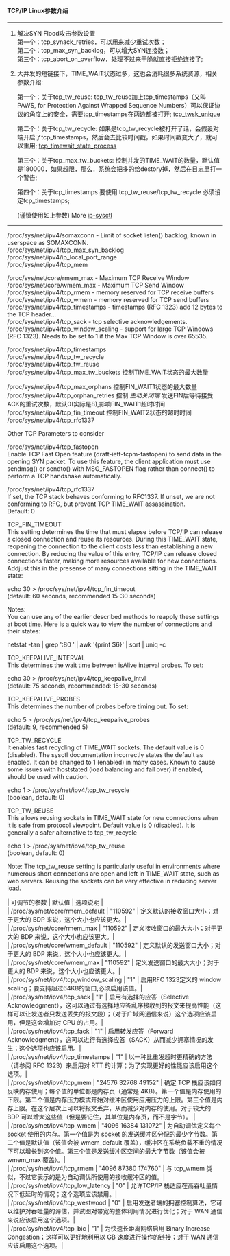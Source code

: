 #### TCP/IP Linux参数介绍
***  

1. 解决SYN Flood攻击参数设置  
    第一个：tcp_synack_retries，可以用来减少重试次数；  
    第二个：tcp_max_syn_backlog，可以增大SYN连接数；  
    第三个：tcp_abort_on_overflow，处理不过来干脆就直接拒绝连接了;  

2. 大并发的短链接下，TIME_WAIT状态过多，这也会消耗很多系统资源，相关参数介绍:  

    第一个：关于tcp_tw_reuse: tcp_tw_reuse加上tcp_timestamps（又叫PAWS, for Protection Against Wrapped Sequence Numbers）可以保证协议的角度上的安全，需要tcp_timestamps在两边都被打开; [tcp_twsk_unique](http://lxr.free-electrons.com/ident?i=tcp_twsk_unique)  

    第二个：关于tcp_tw_recycle: 如果是tcp_tw_recycle被打开了话，会假设对端开启了tcp_timestamps，然后会去比较时间戳，如果时间戳变大了，就可以重用; [tcp_timewait_state_process](http://lxr.free-electrons.com/ident?i=tcp_timewait_state_process)  

    第三个：关于tcp_max_tw_buckets: 控制并发的TIME_WAIT的数量，默认值是180000，如果超限，那么，系统会把多的给destory掉，然后在日志里打一个警告;  

    第四个：关于tcp_timestamps 要使用 tcp_tw_reuse/tcp_tw_recycle 必须设定tcp_timestamps;  

    (谨慎使用如上参数)  More [ip-sysctl](https://www.kernel.org/doc/Documentation/networking/ip-sysctl.txt) 

****
/proc/sys/net/ipv4/somaxconn - Limit of socket listen() backlog, known in userspace as SOMAXCONN.  
/proc/sys/net/ipv4/tcp_max_syn_backlog  
/proc/sys/net/ipv4/ip_local_port_range  
/proc/sys/net/ipv4/tcp_mem  

/proc/sys/net/core/rmem_max - Maximum TCP Receive Window  
/proc/sys/net/core/wmem_max - Maximum TCP Send Window  
/proc/sys/net/ipv4/tcp_rmem - memory reserved for TCP receive buffers  
/proc/sys/net/ipv4/tcp_wmem - memory reserved for TCP send buffers  
/proc/sys/net/ipv4/tcp_timestamps - timestamps (RFC 1323) add 12 bytes to the TCP  header...  
/proc/sys/net/ipv4/tcp_sack - tcp selective acknowledgements.  
/proc/sys/net/ipv4/tcp_window_scaling - support for large TCP Windows (RFC 1323).   Needs to be set to 1 if the Max TCP Window is over 65535.  

/proc/sys/net/ipv4/tcp_timestamps  
/proc/sys/net/ipv4/tcp_tw_recycle  
/proc/sys/net/ipv4/tcp_tw_reuse  
/proc/sys/net/ipv4/tcp_max_tw_buckets  控制TIME_WAIT状态的最大数量  

/proc/sys/net/ipv4/tcp_max_orphans     控制FIN_WAIT1状态的最大数量  
/proc/sys/net/ipv4/tcp_orphan_retries  控制 *主动关闭端* 发送FIN后等待接受ACK的重试次数，默认0(实际是8),影响FIN_WAIT1超时时间  
/proc/sys/net/ipv4/tcp_fin_timeout     控制FIN_WAIT2状态的超时时间  
/proc/sys/net/ipv4/tcp_rfc1337  


Other TCP Parameters to consider

/proc/sys/net/ipv4/tcp_fastopen  
	Enable TCP Fast Open feature (draft-ietf-tcpm-fastopen) to send data
	in the opening SYN packet. To use this feature, the client application
	must use sendmsg() or sendto() with MSG_FASTOPEN flag rather than
	connect() to perform a TCP handshake automatically.  

/proc/sys/net/ipv4/tcp_rfc1337  
	If set, the TCP stack behaves conforming to RFC1337. If unset,
	we are not conforming to RFC, but prevent TCP TIME_WAIT
	assassination.  
	Default: 0  
  
TCP_FIN_TIMEOUT  
This setting determines the time that must elapse before TCP/IP can release a closed connection and reuse its resources. During this TIME_WAIT state, reopening the connection to the client costs less than establishing a new connection. By reducing the value of this entry, TCP/IP can release closed connections faster, making more resources available for new connections. Addjust this in the presense of many connections sitting in the TIME_WAIT state:

echo 30 > /proc/sys/net/ipv4/tcp_fin_timeout  
(default: 60 seconds, recommended 15-30 seconds)  

Notes:  
You can use any of the earlier described methods to reapply these settings at boot time.
Here is a quick way to view the number of connections and their states:

netstat -tan | grep ':80 ' | awk '{print $6}' | sort | uniq -c  

TCP_KEEPALIVE_INTERVAL  
This determines the wait time between isAlive interval probes. To set:

echo 30 > /proc/sys/net/ipv4/tcp_keepalive_intvl  
(default: 75 seconds, recommended: 15-30 seconds)

TCP_KEEPALIVE_PROBES  
This determines the number of probes before timing out. To set:

echo 5 > /proc/sys/net/ipv4/tcp_keepalive_probes  
(default: 9, recommended 5)

TCP_TW_RECYCLE  
It enables fast recycling of TIME_WAIT sockets. The default value is 0 (disabled). The sysctl documentation incorrectly states the default as enabled. It can be changed to 1 (enabled) in many cases. Known to cause some issues with hoststated (load balancing and fail over) if enabled, should be used with caution.

echo 1 > /proc/sys/net/ipv4/tcp_tw_recycle  
(boolean, default: 0) 

TCP_TW_REUSE  
This allows reusing sockets in TIME_WAIT state for new connections when it is safe from protocol viewpoint. Default value is 0 (disabled). It is generally a safer alternative to tcp_tw_recycle

echo 1 > /proc/sys/net/ipv4/tcp_tw_reuse  
(boolean, default: 0)

Note: The tcp_tw_reuse setting is particularly useful in environments where numerous short connections are open and left in TIME_WAIT state, such as web servers. Reusing the sockets can be very effective in reducing server load.

| 可调节的参数  |  默认值 | 选项说明 |   
| /proc/sys/net/core/rmem_default |	"110592" |	定义默认的接收窗口大小；对于更大的 BDP 来说，这个大小也应该更大。|  
| /proc/sys/net/core/rmem_max |	 "110592" |	定义接收窗口的最大大小；对于更大的 BDP 来说，这个大小也应该更大。|  
| /proc/sys/net/core/wmem_default | "110592" |	定义默认的发送窗口大小；对于更大的 BDP 来说，这个大小也应该更大。|  
| /proc/sys/net/core/wmem_max | "110592" | 定义发送窗口的最大大小；对于更大的 BDP 来说，这个大小也应该更大。|  
| /proc/sys/net/ipv4/tcp_window_scaling	| "1" |	启用RFC 1323定义的 window scaling；要支持超过64KB的窗口,必须启用该值。|  
| /proc/sys/net/ipv4/tcp_sack | "1" | 启用有选择的应答（Selective Acknowledgment），这可以通过有选择地应答乱序接收到的报文来提高性能（这样可以让发送者只发送丢失的报文段）；（对于广域网通信来说）这个选项应该启用，但是这会增加对 CPU 的占用。|  
| /proc/sys/net/ipv4/tcp_fack | "1" | 启用转发应答（Forward Acknowledgment），这可以进行有选择应答（SACK）从而减少拥塞情况的发生；这个选项也应该启用。|  
| /proc/sys/net/ipv4/tcp_timestamps | "1" | 以一种比重发超时更精确的方法（请参阅 RFC 1323）来启用对 RTT 的计算；为了实现更好的性能应该启用这个选项。|  
| /proc/sys/net/ipv4/tcp_mem | "24576 32768 49152" | 确定 TCP 栈应该如何反映内存使用；每个值的单位都是内存页（通常是 4KB）。第一个值是内存使用的下限。第二个值是内存压力模式开始对缓冲区使用应用压力的上限。第三个值是内存上限。在这个层次上可以将报文丢弃，从而减少对内存的使用。对于较大的 BDP 可以增大这些值（但是要记住，其单位是内存页，而不是字节）。 |  
| /proc/sys/net/ipv4/tcp_wmem | "4096 16384 131072" | 为自动调优定义每个socket 使用的内存。第一个值是为 socket 的发送缓冲区分配的最少字节数。第二个值是默认值（该值会被 wmem_default 覆盖），缓冲区在系统负载不重的情况下可以增长到这个值。第三个值是发送缓冲区空间的最大字节数（该值会被 wmem_max 覆盖）。|  
| /proc/sys/net/ipv4/tcp_rmem | "4096 87380 174760" | 与 tcp_wmem 类似，不过它表示的是为自动调优所使用的接收缓冲区的值。|  
| /proc/sys/net/ipv4/tcp_low_latency | "0" | 允许TCP/IP 栈适应在高吞吐量情况下低延时的情况；这个选项应该禁用。|  
| /proc/sys/net/ipv4/tcp_westwood | "0" | 启用发送者端的拥塞控制算法，它可以维护对吞吐量的评估，并试图对带宽的整体利用情况进行优化；对于 WAN 通信来说应该启用这个选项。|  
| /proc/sys/net/ipv4/tcp_bic | "1" | 为快速长距离网络启用 Binary Increase Congestion；这样可以更好地利用以 GB 速度进行操作的链接；对于 WAN 通信应该启用这个选项。|  

